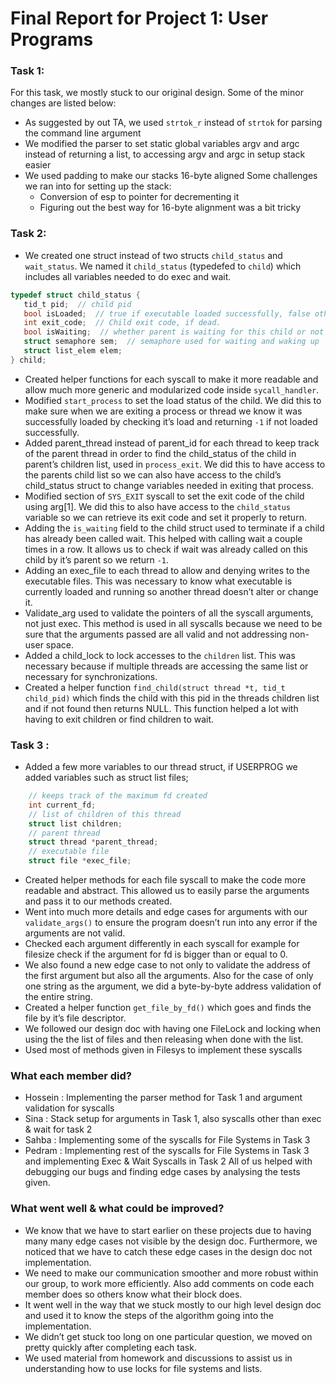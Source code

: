 Final Report for Project 1: User Programs
=========================================

### Task 1:
For this task, we mostly stuck to our original design. Some of the minor changes are listed below:
- As suggested by out TA, we used `strtok_r` instead of `strtok` for parsing the command line argument
- We modified the parser to set static global variables argv and argc instead of returning a list, to accessing argv and argc in setup stack easier
- We used padding to make our stacks 16-byte aligned
Some challenges we ran into for setting up the stack:
    - Conversion of esp to pointer for decrementing it
    - Figuring out the best way for 16-byte alignment was a bit tricky

### Task 2:
- We created one struct instead of two structs `child_status` and `wait_status`. We named it `child_status` (typedefed to `child`) which includes all variables needed to do exec and wait.   
 ```C 
typedef struct child_status {
	tid_t pid;  // child pid
	bool isLoaded;  // true if executable loaded successfully, false otherwise
	int exit_code;  // Child exit code, if dead.
	bool isWaiting;  // whether parent is waiting for this child or not
	struct semaphore sem;  // semaphore used for waiting and waking up
	struct list_elem elem;
} child;
```
- Created helper functions for each syscall to make it more readable and allow much more generic and modularized code inside `sycall_handler`.
- Modified `start_process` to set the load status of the child. We did this to make sure when we are exiting a process or thread we know it was successfully loaded by checking it’s load and returning `-1` if not loaded successfully. 
- Added parent_thread instead of parent_id for each thread to keep track of the parent thread in order to find the child_status of the child in parent’s children list, used in `process_exit`. We did this to have access to the parents child list so we can also have access to the child’s child_status struct to change variables needed in exiting that process.
- Modified section of `SYS_EXIT` syscall to set the exit code of the child using arg[1]. We did this to also have access to the `child_status` variable so we can retrieve its exit code and set it properly to return. 
- Adding the `is_waiting` field to the child struct used to terminate if a child has already been called wait. This helped with calling wait a couple times in a row. It allows us to check if wait was already called on this child by it’s parent so we return `-1`. 
- Adding an exec_file to each thread to allow and denying writes to the executable files. This was necessary to know what executable is currently loaded and running so another thread doesn’t alter or change it. 
- Validate_arg used to validate the pointers of all the syscall arguments, not just exec. This method is used in all syscalls because we need to be sure that the arguments passed are all valid and not addressing non-user space. 
- Added a child_lock to lock accesses to the `children` list. This was necessary because if multiple threads are accessing the same list or necessary for synchronizations.  
- Created a helper function `find_child(struct thread *t, tid_t child_pid)` which finds the child with this pid in the threads children list and if not found then returns NULL. This function helped a lot with having to exit children or find children to wait. 

### Task 3 :
- Added a few more variables to our thread struct, if USERPROG we added variables such as struct list files;
```C
    // keeps track of the maximum fd created
    int current_fd;
    // list of children of this thread
    struct list children;
    // parent thread
    struct thread *parent_thread;
    // executable file
    struct file *exec_file;
```
- Created helper methods for each file syscall to make the code more readable and abstract. This allowed us to easily parse the arguments and pass it to our methods created. 
- Went into much more details and edge cases for arguments with our `validate_args()` to ensure the program doesn’t run into any error if the arguments are not valid.
- Checked each argument differently in each syscall for example for filesize check if the argument for fd is bigger than or equal to 0.
- We also found a new edge case to not only to validate the address of the first argument but also all the arguments. Also for the case of only one string as the argument, we did a byte-by-byte address validation of the entire string.
- Created a helper function `get_file_by_fd()` which goes and finds the file by it’s file descriptor. 
- We followed our design doc with having one FileLock and locking when using the the list of files and then releasing when done with the list. 
- Used most of methods given in Filesys to implement these syscalls

### What each member did?
- Hossein : Implementing the parser method for Task 1 and argument validation for syscalls
- Sina : Stack setup for arguments in Task 1, also syscalls other than exec & wait for task 2
- Sahba : Implementing some of the syscalls for File Systems in Task 3
- Pedram : Implementing rest of the syscalls for File Systems in Task 3 and implementing Exec & Wait Syscalls in Task 2
All of us helped with debugging our bugs and finding edge cases by analysing the tests given.

### What went well & what could be improved?
- We know that we have to start earlier on these projects due to having many many edge cases not visible by the design doc. Furthermore, we noticed that we have to catch these edge cases in the design doc not implementation. 
- We need to make our communication smoother and more robust within our group, to work more efficiently. Also add comments on code each member does so others know what their block does. 
- It went well in the way that we stuck mostly to our high level design doc and used it to know the steps of the algorithm going into the implementation. 
- We didn’t get stuck too long on one particular question, we moved on pretty quickly after completing each task. 
- We used material from homework  and discussions to assist us in understanding how to use locks for file systems and lists. 
